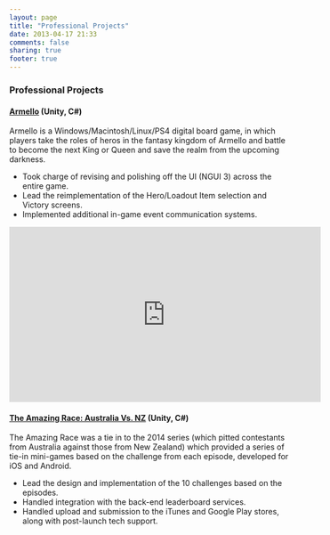 ```yaml
---
layout: page
title: "Professional Projects"
date: 2013-04-17 21:33
comments: false
sharing: true
footer: true
---
```

### Professional Projects ###

#### [Armello](http://www.armello.com) (Unity, C#) ####

Armello is a Windows/Macintosh/Linux/PS4 digital board game, in which players take the roles of heros in the fantasy kingdom of Armello and battle to become the next King or Queen and save the realm from the upcoming darkness.

* Took charge of revising and polishing off the UI (NGUI 3) across the entire game.
* Lead the reimplementation of the Hero/Loadout Item selection and Victory screens.
* Implemented additional in-game event communication systems.

<iframe width="560" height="315" src="https://www.youtube.com/embed/9DIV8Hwy4n0" frameborder="0" allowfullscreen></iframe>

#### [The Amazing Race: Australia Vs. NZ](http://www.campaignbrief.com/2014/08/john-west-set-to-unveil-app-fo.html) (Unity, C#) ####

The Amazing Race was a tie in to the 2014 series (which pitted contestants from Australia against those from New Zealand) which provided a series of tie-in mini-games based on the challenge from each episode, developed for iOS and Android.

* Lead the design and implementation of the 10 challenges based on the episodes.
* Handled integration with the back-end leaderboard services.
* Handled upload and submission to the iTunes and Google Play stores, along with post-launch tech support.
